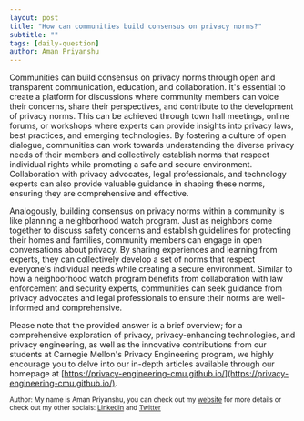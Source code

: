 ```yaml
---
layout: post
title: "How can communities build consensus on privacy norms?"
subtitle: ""
tags: [daily-question]
author: Aman Priyanshu
---
```


Communities can build consensus on privacy norms through open and transparent communication, education, and collaboration. It's essential to create a platform for discussions where community members can voice their concerns, share their perspectives, and contribute to the development of privacy norms. This can be achieved through town hall meetings, online forums, or workshops where experts can provide insights into privacy laws, best practices, and emerging technologies. By fostering a culture of open dialogue, communities can work towards understanding the diverse privacy needs of their members and collectively establish norms that respect individual rights while promoting a safe and secure environment. Collaboration with privacy advocates, legal professionals, and technology experts can also provide valuable guidance in shaping these norms, ensuring they are comprehensive and effective.

Analogously, building consensus on privacy norms within a community is like planning a neighborhood watch program. Just as neighbors come together to discuss safety concerns and establish guidelines for protecting their homes and families, community members can engage in open conversations about privacy. By sharing experiences and learning from experts, they can collectively develop a set of norms that respect everyone's individual needs while creating a secure environment. Similar to how a neighborhood watch program benefits from collaboration with law enforcement and security experts, communities can seek guidance from privacy advocates and legal professionals to ensure their norms are well-informed and comprehensive.

Please note that the provided answer is a brief overview; for a comprehensive exploration of privacy, privacy-enhancing technologies, and privacy engineering, as well as the innovative contributions from our students at Carnegie Mellon's Privacy Engineering program, we highly encourage you to delve into our in-depth articles available through our homepage at [https://privacy-engineering-cmu.github.io/](https://privacy-engineering-cmu.github.io/).

<small>Author: My name is Aman Priyanshu, you can check out my [website](https://amanpriyanshu.github.io/) for more details or check out my other socials: [LinkedIn](https://www.linkedin.com/in/aman-priyanshu/) and [Twitter](https://twitter.com/AmanPriyanshu6)</small>
